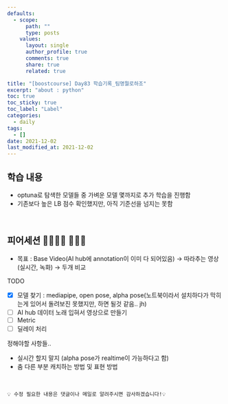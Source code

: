 ```yaml
---
defaults:
  - scope:
      path: ""
      type: posts
    values:
      layout: single
      author_profile: true
      comments: true
      share: true
      related: true

title: "[boostcourse] Day83 학습기록_팀명뭘로하조"
excerpt: "about : python"
toc: true
toc_sticky: true
toc_label: "Label"
categories:
  - daily
tags:
  - []
date: 2021-12-02
last_modified_at: 2021-12-02
---
```


## 학습 내용

- optuna로 탐색한 모델들 중 가벼운 모델 몇까지로 추가 학습을 진행함
- 기존보다 높은 LB 점수 확인했지만, 아직 기준선을 넘지는 못함

<br>

## 피어세션 👨‍👨‍👦‍👦 👨‍👨‍👦

- 목표 : Base Video(AI hub에 annotation이 이미 다 되어있음) → 따라추는 영상(실시간, 녹화) → 두개 비교

TODO

- [X]  모델 찾기 : mediapipe, open pose, alpha pose(노트북이라서 설치하다가 막히는게 있어서 돌려보진 못했지만, 하면 될것 같음.. jh)
- [ ]  AI hub 데이터 노래 입혀서 영상으로 만들기
- [ ]  Metric
- [ ]  딜레이 처리

정해야할 사항들..

- 실시간 할지 말지 (alpha pose가 realtime이 가능하다고 함)
- 춤 다른 부분 캐치하는 방법 및 표현 방법


<br>

```
💡 수정 필요한 내용은 댓글이나 메일로 알려주시면 감사하겠습니다!💡 
```
